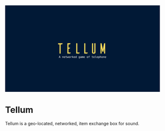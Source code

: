 ![Sweet promotional banner](design/readme.png)

# Tellum

Tellum is a geo-located, networked, item exchange box for sound.
